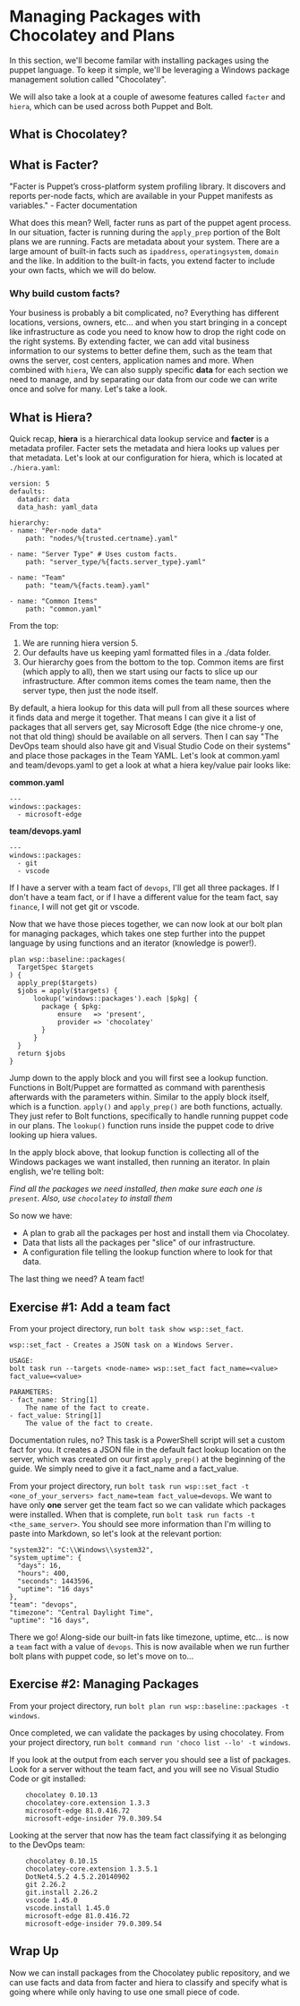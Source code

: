 # Managing Packages with Chocolatey and Plans

In this section, we'll become familar with installing packages using the puppet language. To keep it simple, we'll be 
leveraging a Windows package management solution called "Chocolatey". 

We will also take a look at a couple of awesome features called `facter` and `hiera`, which can be used across both Puppet and Bolt.

## What is Chocolatey?

## What is Facter?

"Facter is Puppet’s cross-platform system profiling library. It discovers and reports per-node facts, which are available in your Puppet manifests as variables." - Facter documentation

What does this mean? Well, facter runs as part of the puppet agent process. In our situation, facter is running during the `apply_prep` portion of the Bolt plans we are running. Facts are metadata about your system. There are a large amount of built-in facts such as `ipaddress`, `operatingsystem`, `domain` and the like. In addition to the built-in facts, you extend facter to include your own facts, which we will do below.

### Why build custom facts? 

Your business is probably a bit complicated, no? Everything has different locations, versions, owners, etc... and when you start bringing in a concept like infrastructure as code you need to know how to drop the right code on the right systems. By extending facter, we can add vital business information to our systems to better define them, such as the team that owns the server, cost centers, application names and more. When combined with `hiera`, We can also supply specific **data** for each section we need to manage, and by separating our data from our code we can write once and solve for many. Let's take a look.

## What is Hiera?

Quick recap, **hiera** is a hierarchical data lookup service and **facter** is a metadata profiler. Facter sets the metadata and hiera looks up values per that metadata. Let's look at our configuration for hiera, which is located at `./hiera.yaml`:

    version: 5
    defaults:
      datadir: data
      data_hash: yaml_data

    hierarchy:
    - name: "Per-node data"                 
        path: "nodes/%{trusted.certname}.yaml"

    - name: "Server Type" # Uses custom facts.
        path: "server_type/%{facts.server_type}.yaml"
    
    - name: "Team"
        path: "team/%{facts.team}.yaml"
    
    - name: "Common Items"
        path: "common.yaml"

From the top:

1. We are running hiera version 5.
2. Our defaults have us keeping yaml formatted files in a ./data folder.
3. Our hierarchy goes from the bottom to the top. Common items are first (which apply to all), then we start using our facts to slice up our infrastructure. After common items comes the team name, then the server type, then just the node itself. 

By default, a hiera lookup for this data will pull from all these sources where it finds data and merge it together. That means I can give it a list of packages that all servers get, say Microsoft Edge (the nice chrome-y one, not that old thing) should be available on all servers. Then I can say "The DevOps team should also have git and Visual Studio Code on their systems" and place those packages in the Team YAML. Let's look at common.yaml and team/devops.yaml to get a look at what a hiera key/value pair looks like:

**common.yaml**

    ---
    windows::packages:
      - microsoft-edge

**team/devops.yaml**

    ---
    windows::packages:
      - git
      - vscode

If I have a server with a team fact of `devops`, I'll get all three packages. If I don't have a team fact, or if I have a different value for the team fact, say `finance`, I will not get git or vscode.

Now that we have those pieces together, we can now look at our bolt plan for managing packages, which takes one step further into the puppet language by using functions and an iterator (knowledge is power!).

    plan wsp::baseline::packages(
      TargetSpec $targets
    ) {
      apply_prep($targets)
      $jobs = apply($targets) {
          lookup('windows::packages').each |$pkg| {
            package { $pkg:
                ensure   => 'present',
                provider => 'chocolatey'
            }
          }
      }
      return $jobs
    }

Jump down to the apply block and you will first see a lookup function. Functions in Bolt/Puppet are formatted as command with parenthesis afterwards with the parameters within. Similar to the apply block itself, which is a function. `apply()` and `apply_prep()` are both functions, actually. They just refer to Bolt functions, specifically to handle running puppet code in our plans. The `lookup()` function runs inside the puppet code to drive looking up hiera values. 

In the apply block above, that lookup function is collecting all of the Windows packages we want installed, then running an iterator. In plain english, we're telling bolt:

*Find all the packages we need installed, then make sure each one is `present`. Also, use `chocolatey` to install them*

So now we have:

* A plan to grab all the packages per host and install them via Chocolatey.
* Data that lists all the packages per "slice" of our infrastructure.
* A configuration file telling the lookup function where to look for that data.

The last thing we need? A team fact!

## Exercise #1: Add a team fact

From your project directory, run `bolt task show wsp::set_fact`.

    wsp::set_fact - Creates a JSON task on a Windows Server.

    USAGE:
    bolt task run --targets <node-name> wsp::set_fact fact_name=<value> fact_value=<value>

    PARAMETERS:
    - fact_name: String[1]
        The name of the fact to create.
    - fact_value: String[1]
        The value of the fact to create.

Documentation rules, no? This task is a PowerShell script will set a custom fact for you. It creates a JSON file in the default fact lookup location on the server, which was created on our first `apply_prep()` at the beginning of the guide. We simply need to give it a fact_name and a fact_value.

From your project directory, run `bolt task run wsp::set_fact -t <one_of_your_servers> fact_name=team fact_value=devops`. We want to have only **one** server get the team fact so we can validate which packages were installed. When that is complete, run `bolt task run facts -t <the_same_server>`. You should see more information than I'm willing to paste into Markdown, so let's look at the relevant portion:

    "system32": "C:\\Windows\\system32",
    "system_uptime": {
      "days": 16,
      "hours": 400,
      "seconds": 1443596,
      "uptime": "16 days"
    },
    "team": "devops",
    "timezone": "Central Daylight Time",
    "uptime": "16 days",

There we go! Along-side our built-in fats like timezone, uptime, etc... is now a `team` fact with a value of `devops`. This is now available when we run further bolt plans with puppet code, so let's move on to...

## Exercise #2: Managing Packages

From your project directory, run `bolt plan run wsp::baseline::packages -t windows`. 

Once completed, we can validate the packages by using chocolatey. From your project directory, run `bolt command run 'choco list --lo' -t windows`.

If you look at the output from each server you should see a list of packages. Look for a server without the team fact, and you will see no Visual Studio Code or git installed:

        chocolatey 0.10.13
        chocolatey-core.extension 1.3.3
        microsoft-edge 81.0.416.72
        microsoft-edge-insider 79.0.309.54

Looking at the server that now has the team fact classifying it as belonging to the DevOps team:

        chocolatey 0.10.15
        chocolatey-core.extension 1.3.5.1
        DotNet4.5.2 4.5.2.20140902
        git 2.26.2
        git.install 2.26.2
        vscode 1.45.0
        vscode.install 1.45.0
        microsoft-edge 81.0.416.72
        microsoft-edge-insider 79.0.309.54
    
## Wrap Up

Now we can install packages from the Chocolatey public repository, and we can use facts and data from facter and hiera to classify and specify what is going where while only having to use one small piece of code. 